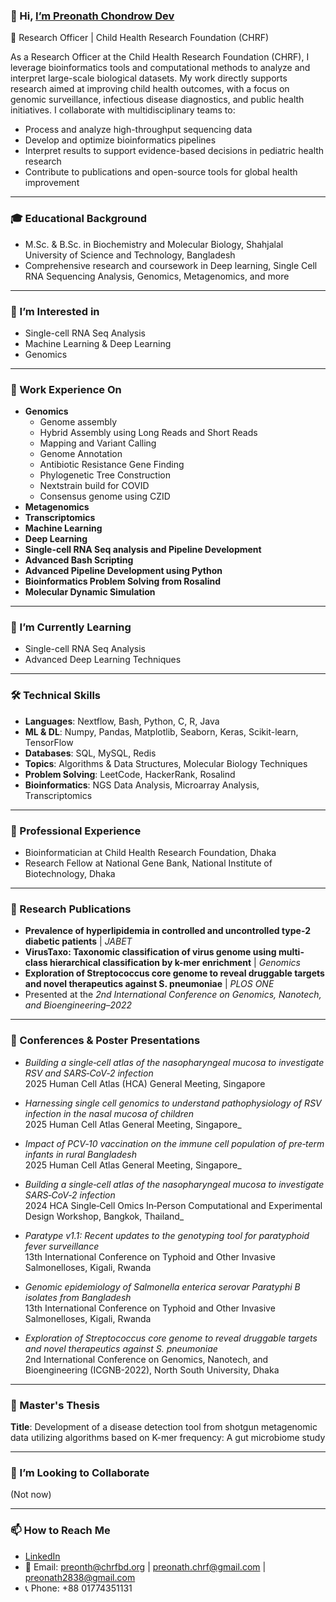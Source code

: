 ### 👋 Hi, [I’m Preonath Chondrow Dev](https://preonath.github.io)
🔬 Research Officer | Child Health Research Foundation (CHRF)

As a Research Officer at the Child Health Research Foundation (CHRF), I leverage bioinformatics tools and computational methods to analyze and interpret large-scale biological datasets. My work directly supports research aimed at improving child health outcomes, with a focus on genomic surveillance, infectious disease diagnostics, and public health initiatives. I collaborate with multidisciplinary teams to:

- Process and analyze high-throughput sequencing data  
- Develop and optimize bioinformatics pipelines  
- Interpret results to support evidence-based decisions in pediatric health research  
- Contribute to publications and open-source tools for global health improvement  

---

### 🎓 Educational Background
- M.Sc. & B.Sc. in Biochemistry and Molecular Biology, Shahjalal University of Science and Technology, Bangladesh  
- Comprehensive research and coursework in Deep learning, Single Cell RNA Sequencing Analysis, Genomics, Metagenomics, and more  

---

### 👀 I’m Interested in
- Single-cell RNA Seq Analysis  
- Machine Learning & Deep Learning  
- Genomics  

---

### 🔬 Work Experience On
- **Genomics**
  - Genome assembly  
  - Hybrid Assembly using Long Reads and Short Reads  
  - Mapping and Variant Calling  
  - Genome Annotation  
  - Antibiotic Resistance Gene Finding  
  - Phylogenetic Tree Construction  
  - Nextstrain build for COVID  
  - Consensus genome using CZID  
- **Metagenomics**  
- **Transcriptomics**  
- **Machine Learning**  
- **Deep Learning**  
- **Single-cell RNA Seq analysis and Pipeline Development**  
- **Advanced Bash Scripting**  
- **Advanced Pipeline Development using Python**  
- **Bioinformatics Problem Solving from Rosalind**  
- **Molecular Dynamic Simulation**  

---

### 🌱 I’m Currently Learning
- Single-cell RNA Seq Analysis  
- Advanced Deep Learning Techniques  

---

### 🛠️ Technical Skills
- **Languages**: Nextflow, Bash, Python, C, R, Java  
- **ML & DL**: Numpy, Pandas, Matplotlib, Seaborn, Keras, Scikit-learn, TensorFlow  
- **Databases**: SQL, MySQL, Redis  
- **Topics**: Algorithms & Data Structures, Molecular Biology Techniques  
- **Problem Solving**: LeetCode, HackerRank, Rosalind  
- **Bioinformatics**: NGS Data Analysis, Microarray Analysis, Transcriptomics  

---

### 💼 Professional Experience
- Bioinformatician at Child Health Research Foundation, Dhaka  
- Research Fellow at National Gene Bank, National Institute of Biotechnology, Dhaka  

---

### 📑 Research Publications
- **Prevalence of hyperlipidemia in controlled and uncontrolled type-2 diabetic patients** | *JABET*  
- **VirusTaxo: Taxonomic classification of virus genome using multi-class hierarchical classification by k-mer enrichment** | *Genomics*  
- **Exploration of Streptococcus core genome to reveal druggable targets and novel therapeutics against S. pneumoniae** | *PLOS ONE*  
- Presented at the *2nd International Conference on Genomics, Nanotech, and Bioengineering–2022*  

---

### 📑 Conferences & Poster Presentations

- *Building a single‑cell atlas of the nasopharyngeal mucosa to investigate RSV and SARS‑CoV‑2 infection*  
  2025 Human Cell Atlas (HCA) General Meeting, Singapore

- *Harnessing single cell genomics to understand pathophysiology of RSV infection in the nasal mucosa of children*  
  2025 Human Cell Atlas General Meeting, Singapore_

- *Impact of PCV‑10 vaccination on the immune cell population of pre‑term infants in rural Bangladesh*  
  2025 Human Cell Atlas General Meeting, Singapore_

- *Building a single‑cell atlas of the nasopharyngeal mucosa to investigate SARS‑CoV‑2 infection*  
  2024 HCA Single‑Cell Omics In‑Person Computational and Experimental Design Workshop, Bangkok, Thailand_

- *Paratype v1.1: Recent updates to the genotyping tool for paratyphoid fever surveillance*  
  13th International Conference on Typhoid and Other Invasive Salmonelloses, Kigali, Rwanda

- *Genomic epidemiology of Salmonella enterica serovar Paratyphi B isolates from Bangladesh*  
  13th International Conference on Typhoid and Other Invasive Salmonelloses, Kigali, Rwanda

- *Exploration of Streptococcus core genome to reveal druggable targets and novel therapeutics against S. pneumoniae*  
  2nd International Conference on Genomics, Nanotech, and Bioengineering (ICGNB-2022), North South University, Dhaka

---

### 📝 Master's Thesis
**Title**: Development of a disease detection tool from shotgun metagenomic data utilizing algorithms based on K-mer frequency: A gut microbiome study  

---

### 💞️ I’m Looking to Collaborate
(Not now)

---

### 📫 How to Reach Me
- [LinkedIn](https://www.linkedin.com/in/preonath-shuvo-26aa1416b/)  
- 📧 Email: preonth@chrfbd.org | preonath.chrf@gmail.com | preonath2838@gmail.com  
- 📞 Phone: +88 01774351131

